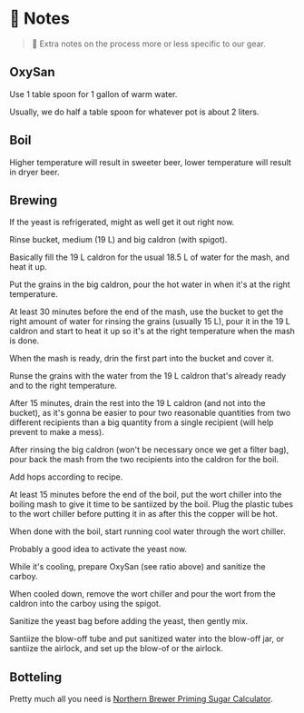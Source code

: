 # 📖 Notes

> 📝 Extra notes on the process more or less specific to our gear.

## OxySan

Use 1 table spoon for 1 gallon of warm water.

Usually, we do half a table spoon for whatever pot is about 2 liters.

## Boil

Higher temperature will result in sweeter beer, lower temperature will
result in dryer beer.

## Brewing

If the yeast is refrigerated, might as well get it out right now.

Rinse bucket, medium (19 L) and big caldron (with spigot).

Basically fill the 19 L caldron for the usual 18.5 L of water for the
mash, and heat it up.

Put the grains in the big caldron, pour the hot water in when it's at
the right temperature.

At least 30 minutes before the end of the mash, use the bucket to get
the right amount of water for rinsing the grains (usually 15 L), pour it
in the 19 L caldron and start to heat it up so it's at the right
temperature when the mash is done.

When the mash is ready, drin the first part into the bucket and cover it.

Runse the grains with the water from the 19 L caldron that's already
ready and to the right temperature.

After 15 minutes, drain the rest into the 19 L caldron (and not into the
bucket), as it's gonna be easier to pour two reasonable quantities from
two different recipients than a big quantity from a single recipient
(will help prevent to make a mess).

After rinsing the big caldron (won't be necessary once we get a filter
bag), pour back the mash from the two recipients into the caldron for
the boil.

Add hops according to recipe.

At least 15 minutes before the end of the boil, put the wort chiller
into the boiling mash to give it time to be santiized by the boil. Plug
the plastic tubes to the wort chiller before putting it in as after this
the copper will be hot.

When done with the boil, start running cool water through the wort
chiller.

Probably a good idea to activate the yeast now.

While it's cooling, prepare OxySan (see ratio above) and sanitize the
carboy.

When cooled down, remove the wort chiller and pour the wort from the
caldron into the carboy using the spigot.

Sanitize the yeast bag before adding the yeast, then gently mix.

Santiize the blow-off tube and put sanitized water into the blow-off
jar, or santiize the airlock, and set up the blow-of or the airlock.

## Botteling

Pretty much all you need is
[Northern Brewer Priming Sugar Calculator](https://northernbrewer.ca/pages/priming-sugar-calculator).
